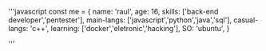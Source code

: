 '''javascript
const me = {
  name: 'raul',
  age: 16,
  skills: ['back-end developer','pentester'],
  main-langs: ['javascript','python','java','sql'],
  casual-langs: 'c++', 
  learning: ['docker','eletronic','hacking'],
  SO: 'ubuntu',
}

'''
